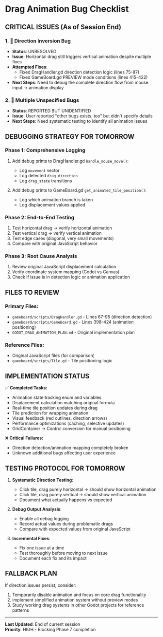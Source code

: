 # Drag Animation Bug Checklist

## CRITICAL ISSUES (As of Session End)

### 1. 🚨 **Direction Inversion Bug**
- **Status**: UNRESOLVED  
- **Issue**: Horizontal drag still triggers vertical animation despite multiple fixes
- **Attempted Fixes**:
  - Fixed DragHandler.gd direction detection logic (lines 75-87)
  - Fixed GameBoard.gd PREVIEW mode conditions (lines 415-422)
- **Next Steps**: Need to debug the complete direction flow from mouse input → animation display

### 2. 🚨 **Multiple Unspecified Bugs**
- **Status**: REPORTED BUT UNIDENTIFIED
- **Issue**: User reported "other bugs exists, too" but didn't specify details
- **Next Steps**: Need systematic testing to identify all animation issues

## DEBUGGING STRATEGY FOR TOMORROW

### Phase 1: Comprehensive Logging
1. Add debug prints to DragHandler.gd `handle_mouse_move()`:
   - Log `movement` vector
   - Log detected `drag_direction` 
   - Log `drag_state` transitions
   
2. Add debug prints to GameBoard.gd `get_animated_tile_position()`:
   - Log which animation branch is taken
   - Log displacement values applied

### Phase 2: End-to-End Testing
1. Test horizontal drag → verify horizontal animation
2. Test vertical drag → verify vertical animation  
3. Test edge cases (diagonal, very small movements)
4. Compare with original JavaScript behavior

### Phase 3: Root Cause Analysis
1. Review original JavaScript displacement calculation
2. Verify coordinate system mapping (Godot vs Canvas)
3. Check if issue is in detection logic or animation application

## FILES TO REVIEW

### Primary Files:
- `gameboard/scripts/DragHandler.gd` - Lines 67-95 (direction detection)
- `gameboard/scripts/GameBoard.gd` - Lines 398-424 (animation positioning)
- `GODOT_DRAG_ANIMATION_PLAN.md` - Original implementation plan

### Reference Files:
- Original JavaScript files (for comparison)
- `gameboard/scripts/Tile.gd` - Tile positioning logic

## IMPLEMENTATION STATUS

✅ **Completed Tasks:**
- Animation state tracking enum and variables
- Displacement calculation matching original formula  
- Real-time tile position updates during drag
- Tile prediction for wrapping animation
- Visual feedback (red outlines, direction arrows)
- Performance optimizations (caching, selective updates)
- GridContainer → Control conversion for manual positioning

❌ **Critical Failures:**
- Direction detection/animation mapping completely broken
- Unknown additional bugs affecting user experience

## TESTING PROTOCOL FOR TOMORROW

1. **Systematic Direction Testing**:
   - Click tile, drag purely horizontal → should show horizontal animation
   - Click tile, drag purely vertical → should show vertical animation
   - Document what actually happens vs expected

2. **Debug Output Analysis**:
   - Enable all debug logging
   - Record actual values during problematic drags
   - Compare with expected values from original JavaScript

3. **Incremental Fixes**:
   - Fix one issue at a time
   - Test thoroughly before moving to next issue
   - Document each fix and its impact

## FALLBACK PLAN

If direction issues persist, consider:
1. Temporarily disable animation and focus on core drag functionality
2. Implement simplified animation system without preview modes
3. Study working drag systems in other Godot projects for reference patterns

---
**Last Updated**: End of current session  
**Priority**: HIGH - Blocking Phase 7 completion